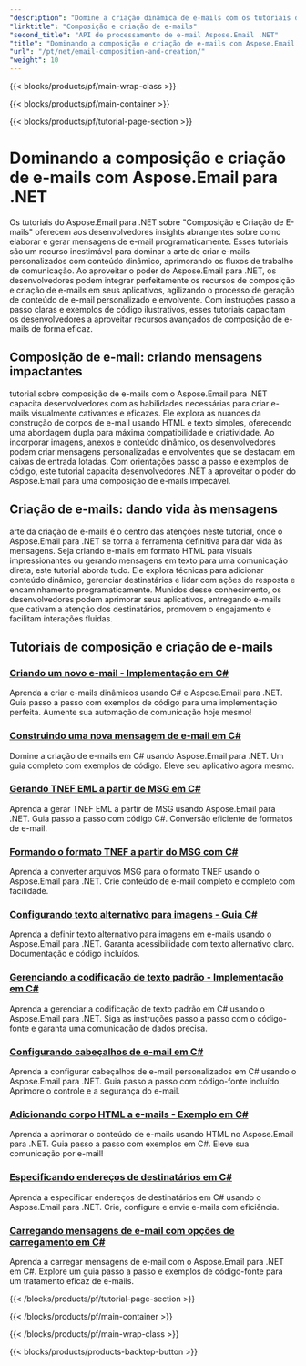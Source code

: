 ```yaml
---
"description": "Domine a criação dinâmica de e-mails com os tutoriais do Aspose.Email para .NET. Crie e-mails envolventes programaticamente, personalize o conteúdo, adicione anexos e aprimore a comunicação."
"linktitle": "Composição e criação de e-mails"
"second_title": "API de processamento de e-mail Aspose.Email .NET"
"title": "Dominando a composição e criação de e-mails com Aspose.Email para .NET"
"url": "/pt/net/email-composition-and-creation/"
"weight": 10
---
```


{{< blocks/products/pf/main-wrap-class >}}

{{< blocks/products/pf/main-container >}}

{{< blocks/products/pf/tutorial-page-section >}}

# Dominando a composição e criação de e-mails com Aspose.Email para .NET


Os tutoriais do Aspose.Email para .NET sobre "Composição e Criação de E-mails" oferecem aos desenvolvedores insights abrangentes sobre como elaborar e gerar mensagens de e-mail programaticamente. Esses tutoriais são um recurso inestimável para dominar a arte de criar e-mails personalizados com conteúdo dinâmico, aprimorando os fluxos de trabalho de comunicação. Ao aproveitar o poder do Aspose.Email para .NET, os desenvolvedores podem integrar perfeitamente os recursos de composição e criação de e-mails em seus aplicativos, agilizando o processo de geração de conteúdo de e-mail personalizado e envolvente. Com instruções passo a passo claras e exemplos de código ilustrativos, esses tutoriais capacitam os desenvolvedores a aproveitar recursos avançados de composição de e-mails de forma eficaz.

## Composição de e-mail: criando mensagens impactantes

tutorial sobre composição de e-mails com o Aspose.Email para .NET capacita desenvolvedores com as habilidades necessárias para criar e-mails visualmente cativantes e eficazes. Ele explora as nuances da construção de corpos de e-mail usando HTML e texto simples, oferecendo uma abordagem dupla para máxima compatibilidade e criatividade. Ao incorporar imagens, anexos e conteúdo dinâmico, os desenvolvedores podem criar mensagens personalizadas e envolventes que se destacam em caixas de entrada lotadas. Com orientações passo a passo e exemplos de código, este tutorial capacita desenvolvedores .NET a aproveitar o poder do Aspose.Email para uma composição de e-mails impecável.

## Criação de e-mails: dando vida às mensagens

arte da criação de e-mails é o centro das atenções neste tutorial, onde o Aspose.Email para .NET se torna a ferramenta definitiva para dar vida às mensagens. Seja criando e-mails em formato HTML para visuais impressionantes ou gerando mensagens em texto para uma comunicação direta, este tutorial aborda tudo. Ele explora técnicas para adicionar conteúdo dinâmico, gerenciar destinatários e lidar com ações de resposta e encaminhamento programaticamente. Munidos desse conhecimento, os desenvolvedores podem aprimorar seus aplicativos, entregando e-mails que cativam a atenção dos destinatários, promovem o engajamento e facilitam interações fluidas.

## Tutoriais de composição e criação de e-mails
### [Criando um novo e-mail - Implementação em C#](./crafting-a-fresh-email-csharp-implementation/)
Aprenda a criar e-mails dinâmicos usando C# e Aspose.Email para .NET. Guia passo a passo com exemplos de código para uma implementação perfeita. Aumente sua automação de comunicação hoje mesmo!
### [Construindo uma nova mensagem de e-mail em C#](./constructing-a-new-mail-message-in-csharp/)
Domine a criação de e-mails em C# usando Aspose.Email para .NET. Um guia completo com exemplos de código. Eleve seu aplicativo agora mesmo.
### [Gerando TNEF EML a partir de MSG em C#](./generating-tnef-eml-from-msg-in-csharp/)
Aprenda a gerar TNEF EML a partir de MSG usando Aspose.Email para .NET. Guia passo a passo com código C#. Conversão eficiente de formatos de e-mail.
### [Formando o formato TNEF a partir do MSG com C#](./forming-tnef-format-from-msg-with-csharp/)
Aprenda a converter arquivos MSG para o formato TNEF usando o Aspose.Email para .NET. Crie conteúdo de e-mail completo e completo com facilidade. 
### [Configurando texto alternativo para imagens - Guia C#](./setting-alternative-text-for-images-csharp-guide/)
 Aprenda a definir texto alternativo para imagens em e-mails usando o Aspose.Email para .NET. Garanta acessibilidade com texto alternativo claro. Documentação e código incluídos.
### [Gerenciando a codificação de texto padrão - Implementação em C#](./managing-default-text-encoding-csharp-implementation/)
Aprenda a gerenciar a codificação de texto padrão em C# usando o Aspose.Email para .NET. Siga as instruções passo a passo com o código-fonte e garanta uma comunicação de dados precisa.
### [Configurando cabeçalhos de e-mail em C#](./configuring-email-headers-in-csharp/)
Aprenda a configurar cabeçalhos de e-mail personalizados em C# usando o Aspose.Email para .NET. Guia passo a passo com código-fonte incluído. Aprimore o controle e a segurança do e-mail.
### [Adicionando corpo HTML a e-mails - Exemplo em C#](./adding-html-body-to-emails-csharp-example/)
Aprenda a aprimorar o conteúdo de e-mails usando HTML no Aspose.Email para .NET. Guia passo a passo com exemplos em C#. Eleve sua comunicação por e-mail!
### [Especificando endereços de destinatários em C#](./specifying-recipient-addresses-in-csharp/)
Aprenda a especificar endereços de destinatários em C# usando o Aspose.Email para .NET. Crie, configure e envie e-mails com eficiência.
### [Carregando mensagens de e-mail com opções de carregamento em C#](./loading-email-messages-with-load-options-in-csharp/)
Aprenda a carregar mensagens de e-mail com o Aspose.Email para .NET em C#. Explore um guia passo a passo e exemplos de código-fonte para um tratamento eficaz de e-mails.

{{< /blocks/products/pf/tutorial-page-section >}}

{{< /blocks/products/pf/main-container >}}

{{< /blocks/products/pf/main-wrap-class >}}

{{< blocks/products/products-backtop-button >}}
